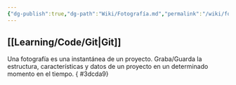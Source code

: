 ```yaml
---
{"dg-publish":true,"dg-path":"Wiki/Fotografía.md","permalink":"/wiki/fotografia/","hide":true,"created":"2024-03-14T15:04","updated":"2024-03-27T13:07"}
---
```


## [[Learning/Code/Git\|Git]]
Una fotografía es una instantánea de un proyecto. Graba/Guarda la estructura, características y datos de un proyecto en un determinado momento en el tiempo.
{ #3dcda9}
